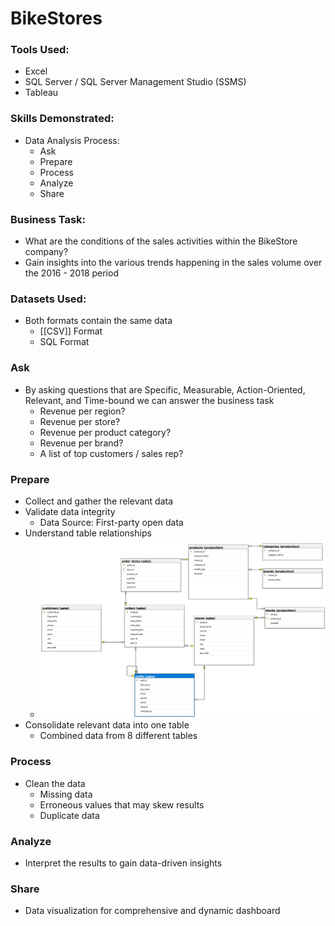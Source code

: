 # BikeStores

### Tools Used:
* Excel
* SQL Server / SQL Server Management Studio (SSMS)
* Tableau

### Skills Demonstrated:
* Data Analysis Process:
    * Ask
    * Prepare
    * Process
    * Analyze
    * Share

### Business Task:
* What are the conditions of the sales activities within the BikeStore company?
* Gain insights into the various trends happening in the sales volume over the 2016 - 2018 period

### Datasets Used:
* Both formats contain the same data
    * [[CSV]] Format
    * SQL Format

### Ask
* By asking questions that are Specific, Measurable, Action-Oriented, Relevant, and Time-bound we can answer the business task
    * Revenue per region?
    * Revenue per store?
    * Revenue per product category?
    * Revenue per brand?
    * A list of top customers / sales rep?

### Prepare
* Collect and gather the relevant data
* Validate data integrity
    * Data Source: First-party open data
* Understand table relationships
    * ![screenshot](img/Database-Diagram.png)
* Consolidate relevant data into one table
    * Combined data from 8 different tables

### Process
* Clean the data
    * Missing data
    * Erroneous values that may skew results
    * Duplicate data

### Analyze
* Interpret the results to gain data-driven insights

### Share
* Data visualization for comprehensive and dynamic dashboard